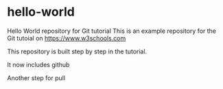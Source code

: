 # hello-world
Hello World repository for Git tutorial
This is an example repository for the Git tutoial on https://www.w3schools.com

This repository is built step by step in the tutorial.

It now includes github

Another step for pull
